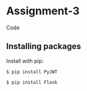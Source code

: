 # Assignment-3
Code 

## Installing packages
Install with pip:
```
$ pip install PyJWT

$ pip install Flask

```
